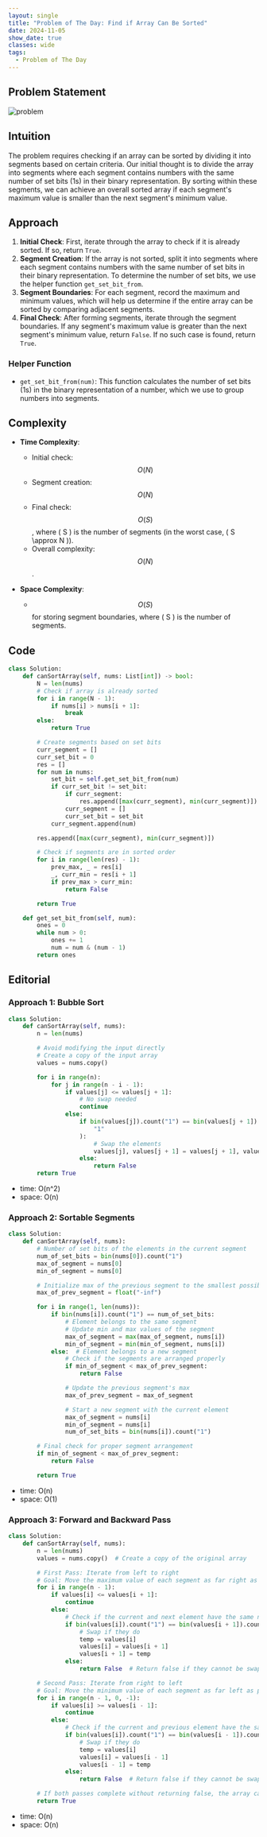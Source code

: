 ```yaml
---
layout: single
title: "Problem of The Day: Find if Array Can Be Sorted"
date: 2024-11-05
show_date: true
classes: wide
tags:
  - Problem of The Day
---
```


## Problem Statement

![problem](/assets/images/2024-11-05_19-29-34-problem-3011.png)

## Intuition

The problem requires checking if an array can be sorted by dividing it into segments based on certain criteria. Our initial thought is to divide the array into segments where each segment contains numbers with the same number of set bits (1s) in their binary representation. By sorting within these segments, we can achieve an overall sorted array if each segment's maximum value is smaller than the next segment's minimum value.

## Approach

1. **Initial Check**: First, iterate through the array to check if it is already sorted. If so, return `True`.
2. **Segment Creation**: If the array is not sorted, split it into segments where each segment contains numbers with the same number of set bits in their binary representation. To determine the number of set bits, we use the helper function `get_set_bit_from`.
3. **Segment Boundaries**: For each segment, record the maximum and minimum values, which will help us determine if the entire array can be sorted by comparing adjacent segments.
4. **Final Check**: After forming segments, iterate through the segment boundaries. If any segment's maximum value is greater than the next segment's minimum value, return `False`. If no such case is found, return `True`.

### Helper Function

- `get_set_bit_from(num)`: This function calculates the number of set bits (1s) in the binary representation of a number, which we use to group numbers into segments.

## Complexity

- **Time Complexity**:

  - Initial check: $$O(N)$$
  - Segment creation: $$O(N)$$
  - Final check: $$O(S)$$, where \( S \) is the number of segments (in the worst case, \( S \approx N \)).
  - Overall complexity: $$O(N)$$.

- **Space Complexity**:
  - $$O(S)$$ for storing segment boundaries, where \( S \) is the number of segments.

## Code

```python
class Solution:
    def canSortArray(self, nums: List[int]) -> bool:
        N = len(nums)
        # Check if array is already sorted
        for i in range(N - 1):
            if nums[i] > nums[i + 1]:
                break
        else:
            return True

        # Create segments based on set bits
        curr_segment = []
        curr_set_bit = 0
        res = []
        for num in nums:
            set_bit = self.get_set_bit_from(num)
            if curr_set_bit != set_bit:
                if curr_segment:
                    res.append([max(curr_segment), min(curr_segment)])
                curr_segment = []
                curr_set_bit = set_bit
            curr_segment.append(num)

        res.append([max(curr_segment), min(curr_segment)])

        # Check if segments are in sorted order
        for i in range(len(res) - 1):
            prev_max, _ = res[i]
            _, curr_min = res[i + 1]
            if prev_max > curr_min:
                return False

        return True

    def get_set_bit_from(self, num):
        ones = 0
        while num > 0:
            ones += 1
            num = num & (num - 1)
        return ones
```

## Editorial

### Approach 1: Bubble Sort

```python
class Solution:
    def canSortArray(self, nums):
        n = len(nums)

        # Avoid modifying the input directly
        # Create a copy of the input array
        values = nums.copy()

        for i in range(n):
            for j in range(n - i - 1):
                if values[j] <= values[j + 1]:
                    # No swap needed
                    continue
                else:
                    if bin(values[j]).count("1") == bin(values[j + 1]).count(
                        "1"
                    ):
                        # Swap the elements
                        values[j], values[j + 1] = values[j + 1], values[j]
                    else:
                        return False
        return True
```

- time: O(n^2)
- space: O(n)

### Approach 2: Sortable Segments

```python
class Solution:
    def canSortArray(self, nums):
        # Number of set bits of the elements in the current segment
        num_of_set_bits = bin(nums[0]).count("1")
        max_of_segment = nums[0]
        min_of_segment = nums[0]

        # Initialize max of the previous segment to the smallest possible integer
        max_of_prev_segment = float("-inf")

        for i in range(1, len(nums)):
            if bin(nums[i]).count("1") == num_of_set_bits:
                # Element belongs to the same segment
                # Update min and max values of the segment
                max_of_segment = max(max_of_segment, nums[i])
                min_of_segment = min(min_of_segment, nums[i])
            else:  # Element belongs to a new segment
                # Check if the segments are arranged properly
                if min_of_segment < max_of_prev_segment:
                    return False

                # Update the previous segment's max
                max_of_prev_segment = max_of_segment

                # Start a new segment with the current element
                max_of_segment = nums[i]
                min_of_segment = nums[i]
                num_of_set_bits = bin(nums[i]).count("1")

        # Final check for proper segment arrangement
        if min_of_segment < max_of_prev_segment:
            return False

        return True
```

- time: O(n)
- space: O(1)

### Approach 3: Forward and Backward Pass

```python
class Solution:
    def canSortArray(self, nums):
        n = len(nums)
        values = nums.copy()  # Create a copy of the original array

        # First Pass: Iterate from left to right
        # Goal: Move the maximum value of each segment as far right as possible
        for i in range(n - 1):
            if values[i] <= values[i + 1]:
                continue
            else:
                # Check if the current and next element have the same number of set bits
                if bin(values[i]).count("1") == bin(values[i + 1]).count("1"):
                    # Swap if they do
                    temp = values[i]
                    values[i] = values[i + 1]
                    values[i + 1] = temp
                else:
                    return False  # Return false if they cannot be swapped

        # Second Pass: Iterate from right to left
        # Goal: Move the minimum value of each segment as far left as possible
        for i in range(n - 1, 0, -1):
            if values[i] >= values[i - 1]:
                continue
            else:
                # Check if the current and previous element have the same number of set bits
                if bin(values[i]).count("1") == bin(values[i - 1]).count("1"):
                    # Swap if they do
                    temp = values[i]
                    values[i] = values[i - 1]
                    values[i - 1] = temp
                else:
                    return False  # Return false if they cannot be swapped

        # If both passes complete without returning false, the array can be sorted
        return True
```

- time: O(n)
- space: O(n)
